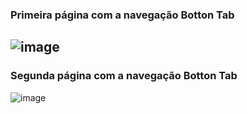 ### Primeira página com a navegação Botton Tab
![image](https://github.com/user-attachments/assets/7b312d3b-87c6-45fd-bb17-6c817c096224)
---
### Segunda página com a navegação Botton Tab
![image](https://github.com/user-attachments/assets/be4be753-b39a-4c92-b781-bb45189b3443)

